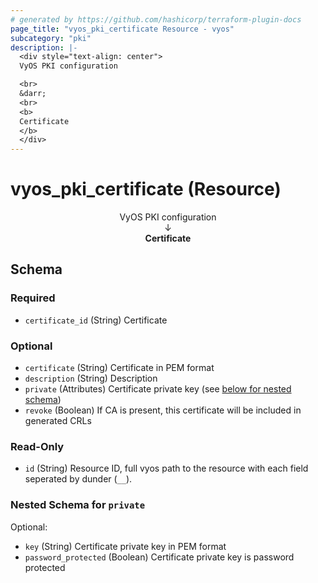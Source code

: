 ```yaml
---
# generated by https://github.com/hashicorp/terraform-plugin-docs
page_title: "vyos_pki_certificate Resource - vyos"
subcategory: "pki"
description: |-
  <div style="text-align: center">
  VyOS PKI configuration

  <br>
  &darr;
  <br>
  <b>
  Certificate
  </b>
  </div>
---
```


# vyos_pki_certificate (Resource)

<div style="text-align: center">
VyOS PKI configuration

<br>
&darr;
<br>
<b>
Certificate
</b>
</div>



<!-- schema generated by tfplugindocs -->
## Schema

### Required

- `certificate_id` (String) Certificate

### Optional

- `certificate` (String) Certificate in PEM format
- `description` (String) Description
- `private` (Attributes) Certificate private key (see [below for nested schema](#nestedatt--private))
- `revoke` (Boolean) If CA is present, this certificate will be included in generated CRLs

### Read-Only

- `id` (String) Resource ID, full vyos path to the resource with each field seperated by dunder (`__`).

<a id="nestedatt--private"></a>
### Nested Schema for `private`

Optional:

- `key` (String) Certificate private key in PEM format
- `password_protected` (Boolean) Certificate private key is password protected
